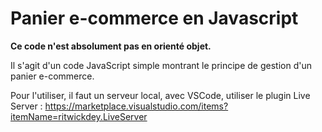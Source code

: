 # Panier e-commerce en Javascript

**Ce code n'est absolument pas en orienté objet.**

Il s'agit d'un code JavaScript simple montrant le principe de gestion d'un panier e-commerce.

Pour l'utiliser, il faut un serveur local, avec VSCode, utiliser le plugin Live Server : https://marketplace.visualstudio.com/items?itemName=ritwickdey.LiveServer
